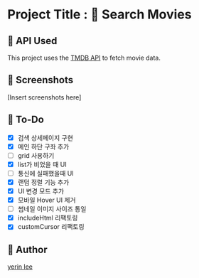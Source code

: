# Project Title : 🍭 Search Movies

## 💬 API Used
This project uses the [TMDB API](https://developer.themoviedb.org/reference/intro/getting-started) to fetch movie data.

## 💬 Screenshots
[Insert screenshots here]

## 💬 To-Do
- [x] 검색 상세페이지 구현
- [x] 메인 하단 구좌 추가
- [ ] grid 사용하기
- [x] list가 비었을 때 UI
- [ ] 통신에 실패했을때 UI
- [x] 랜덤 정렬 기능 추가
- [x] UI 변경 모드 추가
- [x] 모바일 Hover UI 제거
- [ ] 썸네일 이미지 사이즈 통일
- [x] includeHtml 리팩토링
- [x] customCursor 리팩토링

## 💬 Author
[yerin lee](https://github.com/1eeyerin)
